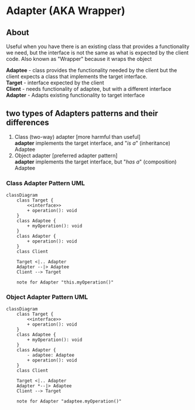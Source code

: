 # Adapter (AKA Wrapper)

## About

Useful when you have there is an existing class that provides a functionality we need, but the interface is 
not the same as what is expected by the client code. Also known as "Wrapper" because it wraps the object

**Adaptee** - class provides the functionality needed by the client but the client expects a class
that implements the target interface.  
**Target** - interface expected by the client  
**Client** - needs functionality of adaptee, but with a different interface  
**Adapter** - Adapts existing functionality to target interface

## two types of Adapters patterns and their differences

1. Class (two-way) adapter [more harmful than useful]  
   **adapter** implements the target interface, and "*is a*" (inheritance) Adaptee
2. Object adapter [preferred adapter pattern]  
   **adapter** implements the target interface, but "*has a*" (composition) Adaptee

### Class Adapter Pattern UML

```mermaid
classDiagram
    class Target {
        <<interface>>
        + operation(): void
    }
    class Adaptee {
        + myOperation(): void
    }
    class Adapter {
        + operation(): void
    }
    class Client

    Target <|.. Adapter
    Adapter --|> Adaptee
    Client --> Target
    
    note for Adapter "this.myOperation()"
```

### Object Adapter Pattern UML

```mermaid
classDiagram
    class Target {
        <<interface>>
        + operation(): void
    }
    class Adaptee {
        + myOperation(): void
    }
    class Adapter {
        - adaptee: Adaptee
        + operation(): void
    }
    class Client

    Target <|.. Adapter
    Adapter *--|> Adaptee
    Client --> Target
    
    note for Adapter "adaptee.myOperation()"
```